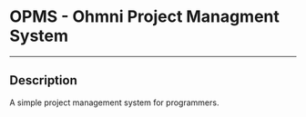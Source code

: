 # OPMS - Ohmni Project Managment System
---

## Description

A simple project management system for programmers. 